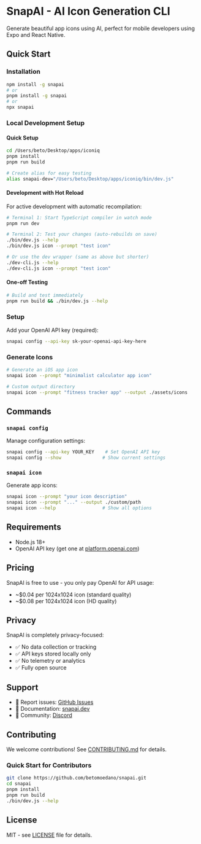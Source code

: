 # SnapAI - AI Icon Generation CLI

Generate beautiful app icons using AI, perfect for mobile developers using Expo and React Native.

## Quick Start

### Installation
```bash
npm install -g snapai
# or
pnpm install -g snapai
# or
npx snapai
```

### Local Development Setup

#### Quick Setup
```bash
cd /Users/beto/Desktop/apps/iconiq
pnpm install
pnpm run build

# Create alias for easy testing
alias snapai-dev="/Users/beto/Desktop/apps/iconiq/bin/dev.js"
```

#### Development with Hot Reload
For active development with automatic recompilation:

```bash
# Terminal 1: Start TypeScript compiler in watch mode
pnpm run dev

# Terminal 2: Test your changes (auto-rebuilds on save)
./bin/dev.js --help
./bin/dev.js icon --prompt "test icon"

# Or use the dev wrapper (same as above but shorter)
./dev-cli.js --help
./dev-cli.js icon --prompt "test icon"
```

#### One-off Testing
```bash
# Build and test immediately
pnpm run build && ./bin/dev.js --help
```

### Setup
Add your OpenAI API key (required):
```bash
snapai config --api-key sk-your-openai-api-key-here
```

### Generate Icons
```bash
# Generate an iOS app icon
snapai icon --prompt "minimalist calculator app icon"

# Custom output directory
snapai icon --prompt "fitness tracker app" --output ./assets/icons
```

## Commands

### `snapai config`
Manage configuration settings:
```bash
snapai config --api-key YOUR_KEY    # Set OpenAI API key
snapai config --show               # Show current settings
```

### `snapai icon`
Generate app icons:
```bash
snapai icon --prompt "your icon description"
snapai icon --prompt "..." --output ./custom/path
snapai icon --help                 # Show all options
```

## Requirements

- Node.js 18+
- OpenAI API key (get one at [platform.openai.com](https://platform.openai.com))

## Pricing

SnapAI is free to use - you only pay OpenAI for API usage:
- ~$0.04 per 1024x1024 icon (standard quality)
- ~$0.08 per 1024x1024 icon (HD quality)

## Privacy

SnapAI is completely privacy-focused:
- ✅ No data collection or tracking
- ✅ API keys stored locally only
- ✅ No telemetry or analytics
- ✅ Fully open source

## Support

- 🐛 Report issues: [GitHub Issues](https://github.com/betomoedano/snapai/issues)
- 📖 Documentation: [snapai.dev](https://snapai.dev)
- 💬 Community: [Discord](https://discord.gg/snapai)

## Contributing

We welcome contributions! See [CONTRIBUTING.md](CONTRIBUTING.md) for details.

### Quick Start for Contributors
```bash
git clone https://github.com/betomoedano/snapai.git
cd snapai
pnpm install
pnpm run build
./bin/dev.js --help
```

## License

MIT - see [LICENSE](LICENSE) file for details.